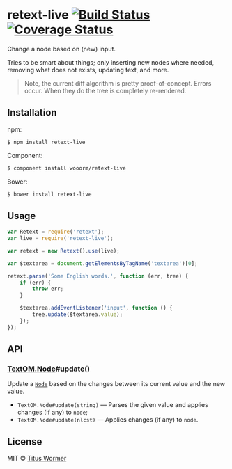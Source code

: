 # retext-live [![Build Status](https://img.shields.io/travis/wooorm/retext-live.svg?style=flat)](https://travis-ci.org/wooorm/retext-live) [![Coverage Status](https://img.shields.io/coveralls/wooorm/retext-live.svg?style=flat)](https://coveralls.io/r/wooorm/retext-live?branch=master)

Change a node based on (new) input.

Tries to be smart about things; only inserting new nodes where needed, removing what does not exists, updating text, and more.

> Note, the current diff algorithm is pretty proof-of-concept. Errors occur. When they do the tree is completely re-rendered.

## Installation

npm:
```sh
$ npm install retext-live
```

Component:
```sh
$ component install wooorm/retext-live
```

Bower:
```sh
$ bower install retext-live
```

## Usage

```js
var Retext = require('retext');
var live = require('retext-live');

var retext = new Retext().use(live);

var $textarea = document.getElementsByTagName('textarea')[0];

retext.parse('Some English words.', function (err, tree) {
    if (err) {
        throw err;
    }

    $textarea.addEventListener('input', function () {
        tree.update($textarea.value);
    });
});
```

## API

### [TextOM.Node](https://github.com/wooorm/textom#textomnode-nlcstnode)#update()

Update a [`Node`](https://github.com/wooorm/textom#textomnode-nlcstnode) based on the changes between its current value and the new value.

- `TextOM.Node#update(string)` — Parses the given value and applies changes (if any) to `node`;
- `TextOM.Node#update(nlcst)` — Applies changes (if any) to `node`.

## License

MIT © [Titus Wormer](http://wooorm.com)
